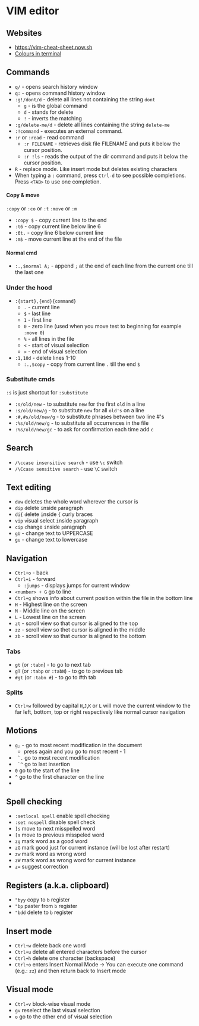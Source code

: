 # VIM editor

## Websites

- https://vim-cheat-sheet.now.sh
- [Colours in terminal](https://gist.github.com/XVilka/8346728)

## Commands

- `q/` - opens search history window
- `q:` - opens command history window
- `:g!/dont/d` - delete all lines not containing the string `dont`
  - `g` - is the global command
  - `d` - stands for delete
  - `!` - inverts the matching
- `:g/delete-me/d` - delete all lines containing the string `delete-me`
- `:!command` - executes an external command.
- `:r` or `:read` - read command
  - `:r FILENAME` - retrieves disk file FILENAME and puts it below the cursor position.
  - `:r !ls` - reads the output of the dir command and puts it below the cursor position.
- `R` - replace mode. Like insert mode but deletes existing characters
- When typing a  `:` command, press `Ctrl-d` to see possible completions. Press `<TAB>` to use one completion.

#### Copy & move

`:copy` or `:co` or `:t`
`:move` or `:m`

- `:copy $` - copy current line to the end
- `:t6` - copy current line below line 6
- `:6t.` - copy line 6 below current line
- `:m$` - move current line at the end of the file

#### Normal cmd

- `:.,$normal A;` - append `;` at the end of each line from the current one till the last one


### Under the hood

- `:{start},{end}{command}`
  - `.` - current line
  - `$` - last line
  - `1` - first line
  - `0` - zero line (used when you move test to beginning for example `:move 0`)
  - `%` - all lines in the file
  - `<` - start of visual selection
  - `>` - end of visual selection
- `:1,10d` - delete lines 1-10
  - `:.,$copy` - copy from current line `.` till the end `$`
    
  

### Substitute cmds

`:s` is just shortcut for `:substitute`

- `:s/old/new` - to substitute `new` for the first `old` in a line    
- `:s/old/new/g` - to substitute `new` for all `old's` on a line
- `:#,#s/old/new/g` - to substitute phrases between two line #'s
- `:%s/old/new/g` - to substitute all occurrences in the file
- `:%s/old/new/gc` - to ask for confirmation each time add `c`


## Search

- `/\ccase insensitive search` - use `\c` switch
- `/\Ccase sensitive search` - use `\C` switch

## Text editing

- `daw` deletes the whole word wherever the cursor is
- `dip` `d`elete `i`nside `p`aragraph
- `di{` `d`elete `i`nside `{` curly braces
- `vip` `v`isual select `i`nside `p`aragraph
- `cip` `c`hange `i`nside `p`aragraph
- `gU` - change text to UPPERCASE
- `gu` - change text to lowercase

## Navigation

- `Ctrl+o` - back
- `Ctrl+i` - forward
  - `:jumps` - displays jumps for current window
- `<number> + G` go to line <number>
- `Ctrl+g` shows info about current position within the file in the bottom line
- `H` - Highest line on the screen
- `M` - Middle line on the screen
- `L` - Lowest line on the screen
- `zt` - scroll view so that cursor is aligned to the `t`op
- `zz` - scroll view so thet cursor is aligned in the middle
- `zb` - scroll view so that cursor is aligned to the `b`ottom

  
### Tabs

- `gt` (or `:tabn`) - to go to next tab
- `gT` (or `:tabp` or `:tabN`) - to go to previous tab
- `#gt` (or `:tabn #`) - to go to #th tab
  
### Splits

- `Ctrl+w` followed by capital `H`,`J`,`K` or `L` will move the current window to the far left, bottom, top or right respectively like normal cursor navigation

## Motions

- `g;` - go to most recent modification in the document
  - press again and you go to most recent - 1
- `` `.`` go to most recent modification
- `` `^`` go to last insertion
- `0` go to the start of the line
- `^` go to the first character on the line
- 

## Spell checking

- `:setlocal spell` enable spell checking
- `:set nospell` disable spell check
- `]s` move to next misspelled word
- `[s` move to previous misspeled word
- `zg` mark word as a good word
- `zG` mark good just for current instance (will be lost after restart)
- `zw` mark word as wrong word
- `zW` mark word as wrong word for current instance
- `z=` suggest correction

## Registers (a.k.a. clipboard)

- `"byy` copy to `b` register
- `"bp` paster from `b` register
- `"bdd` delete to `b` register

## Insert mode

- `Ctrl+w` delete back one word
- `Ctrl+u` delete all entered characters before the cursor
- `Ctrl+h` delete one character (backspace)
- `Ctrl+o` enters Insert Normal Mode -> You can execute one command (e.g.: `zz`) and then return back to Insert mode

## Visual mode

- `Ctrl+v` block-wise visual mode
- `gv` reselect the last visual selection
- `o` go to the other end of visual selection
